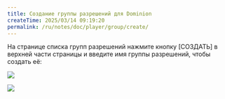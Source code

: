 ```yaml
---
title: Создание группы разрешений для Dominion
createTime: 2025/03/14 09:19:20
permalink: /ru/notes/doc/player/group/create/
---
```


На странице списка групп разрешений нажмите кнопку [СОЗДАТЬ] в верхней части страницы и введите имя группы разрешений, чтобы создать её:

![](/player/group/create/1.png)

![](/player/group/create/2.png)
